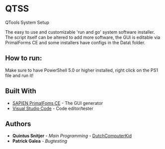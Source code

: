 # QTSS
QTools System Setup

The easy to use and customizable 'run and go' system software installer.
The script itself can be altered to add more software, the GUI is editable via PrimalForms CE and some installers have configs in the Data\ folder.

## How to run:

Make sure to have PowerShell 5.0 or higher installed, right click on the PS1 file and run it!

## Built With

* [SAPIEN PrimalFoms CE](https://drive.google.com/file/d/0BwKjihhvgNP6X2V2NjJvNkhoX1U/view) - The GUI generator
* [Visual Studio Code](https://code.visualstudio.com/) - Code editor/tester

## Authors

* **Quintus Snitjer** - *Main Programming* - [DutchComputerKid](https://github.com/DutchComputerKid)
* **Patrick Galea** - *Bugtesting* 